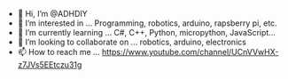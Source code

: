- 👋 Hi, I’m @ADHDIY
- 👀 I’m interested in ... Programming, robotics, arduino, rapsberry pi, etc. 
- 🌱 I’m currently learning ... C#, C++, Python, micropython, JavaScript... 
- 💞️ I’m looking to collaborate on ... robotics, arduino, electronics
- 📫 How to reach me ... https://www.youtube.com/channel/UCnVVwHX-z7JVs5EEtczu31g

<!---
ADHDIY/ADHDIY is a ✨ special ✨ repository because its `README.md` (this file) appears on your GitHub profile.
You can click the Preview link to take a look at your changes.
--->
